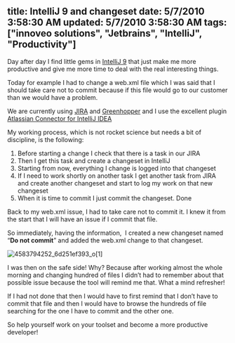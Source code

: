 title: IntelliJ 9 and changeset
date: 5/7/2010 3:58:30 AM
updated: 5/7/2010 3:58:30 AM
tags: ["innoveo solutions", "Jetbrains", "IntelliJ", "Productivity"]
---
Day after day I find little gems in [IntelliJ 9](http://www.jetbrains.com/idea/index.html) that just make me more productive and give me more time to deal with the real interesting things.

Today for example I had to change a web.xml file which I was said that I should take care not to commit because if this file would go to our customer than we would have a problem. 

We are currently using [JIRA](http://www.atlassian.com/software/jira/) and [Greenhopper](http://www.atlassian.com/software/greenhopper) and I use the excellent plugin [Atlassian Connector for IntelliJ IDEA](http://confluence.atlassian.com/display/IDEPLUGIN/Atlassian+IntelliJ+Connector+2.0+Release+Notes)

My working process, which is not rocket science but needs a bit of discipline, is the following:

1.  Before starting a change I check that there is a task in our JIRA
2.  Then I get this task and create a changeset in IntelliJ
3.  Starting from now, everything I change is logged into that changeset
4.  If I need to work shortly on another task I get another task from JIRA and create another changeset and start to log my work on that new changeset
5.  When it is time to commit I just commit the changeset. Done  

Back to my web.xml issue, I had to take care not to commit it. I knew it from the start that I will have an issue if I commit that file. 

So immediately, having the information,  I created a new changeset named “**Do not commit**” and added the web.xml change to that changeset.

![4583794252_6d251ef393_o[1]](http://www.laurentkempe.com/image.axd?picture=4583794252_6d251ef393_o%5B1%5D.png "4583794252_6d251ef393_o[1]")

I was then on the safe side! Why? Because after working almost the whole morning and changing hundred of files I didn’t had to remember about that possible issue because the tool will remind me that. What a mind refresher!

If I had not done that then I would have to first remind that I don’t have to commit that file and then I would have to browse the hundreds of file searching for the one I have to commit and the other one.

So help yourself work on your toolset and become a more productive developer!

